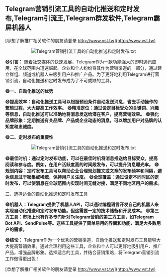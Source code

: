 ## **Telegram营销引流工具的自动化推送和定时发布,Telegram引流王,Telegram群发软件,Telegram霸屏机器人**

[😍想了解推广相关软件的朋友请登录 http://www.vst.tw](http://www.vst.tw)

 <center><img src="https://vst.tw/MP4/tuiguang/png/7.png" alt="Telegram营销引流工具的自动化推送和定时发布.txt"></center>

**😄引言：**
随着社交媒体的快速发展，Telegram作为一款功能强大的即时通讯应用，在全球范围内迅速崛起。企业和个人纷纷将其作为营销渠道的一部分，通过建立群组、频道或机器人来吸引用户和推广产品。为了更好地利用Telegram进行营销引流，自动化推送和定时发布成为了不可或缺的工具。

**😄一、自动化推送的优势**

**😄提高效率：自动化推送工具可以根据预设条件自动发送消息，省去手动操作的繁琐过程，大大提高工作效率。**
**😄精准定位：通过设定目标受众的关键词、兴趣等信息，自动化推送可以准确地将消息发送给潜在客户，提高营销效果。**
**😄强化品牌形象：定期推送有关品牌、产品或企业动态的消息，可以增加用户对品牌的认知度和忠诚度。**

**😄二、定时发布的重要性**

 <center><img src="https://vst.tw/MP4/tuiguang/png/0.png" alt="Telegram营销引流工具的自动化推送和定时发布.txt"></center>

**😄最佳时机：通过定时发布功能，可以在最佳时机将消息推送给目标受众，提高阅读和参与度。例如，在用户活跃度高的时间段发布，可以提升消息曝光率。**
**😄规划内容：定时发布工具可以帮助企业合理规划推文或文章的发布频率和间隔，避免信息过于密集或稀疏，保持用户关注度。**
**😄全球覆盖：通过设定不同时区的定时发布，可以使消息在全球范围内实现时间无缝对接，满足不同地区用户的需求。**

三、选择适合的自动化推送和定时发布工具

**😄机器人：Telegram提供了机器人API，可以通过编程语言开发自己的机器人来实现自动化推送和定时发布功能。但这需要一定的技术储备和开发成本。**
**😄第三方工具：市场上也有许多专门针对Telegram营销的第三方工具，如Telegram Bot API、SendPulse等。这些工具提供了简单易用的界面和功能，满足大多数用户的需求。**

**😄结论：**
Telegram作为一个优秀的营销渠道，自动化推送和定时发布工具能够大大提高营销效果。通过合理利用这些工具，企业和个人可以更好地吸引用户、推广产品，增强品牌形象。选择适合的工具，并结合营销策略，将Telegram营销引流工作做得更出色！

[😍想了解推广相关软件的朋友请登录 http://www.vst.tw](http://www.vst.tw)



